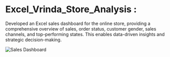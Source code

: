 # Excel_Vrinda_Store_Analysis : 
Developed an Excel sales dashboard for the online store, providing a comprehensive overview of sales, order status, customer gender, sales channels, and top-performing states. This enables data-driven insights and strategic decision-making.


![Sales Dashboard](https://github.com/AnitaChavhan/Annual-_Sales-_Report-_Dashboard/assets/147397812/660699b3-68fe-4328-a4b1-b6ba0a28f02c)

